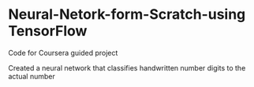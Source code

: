 # Neural-Netork-form-Scratch-using TensorFlow
Code for Coursera guided project

Created a neural network that classifies handwritten number digits to the actual number
